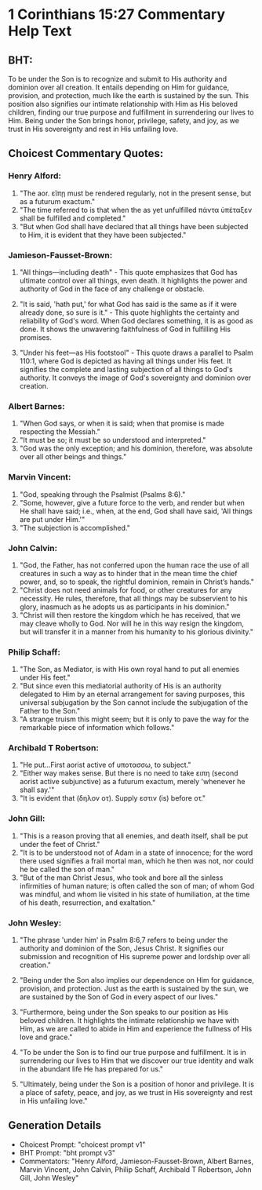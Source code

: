 # 1 Corinthians 15:27 Commentary Help Text

## BHT:
To be under the Son is to recognize and submit to His authority and dominion over all creation. It entails depending on Him for guidance, provision, and protection, much like the earth is sustained by the sun. This position also signifies our intimate relationship with Him as His beloved children, finding our true purpose and fulfillment in surrendering our lives to Him. Being under the Son brings honor, privilege, safety, and joy, as we trust in His sovereignty and rest in His unfailing love.

## Choicest Commentary Quotes:
### Henry Alford:
1. "The aor. εἴπῃ must be rendered regularly, not in the present sense, but as a futurum exactum."
2. "The time referred to is that when the as yet unfulfilled πάντα ὑπέταξεν shall be fulfilled and completed."
3. "But when God shall have declared that all things have been subjected to Him, it is evident that they have been subjected."

### Jamieson-Fausset-Brown:
1. "All things—including death" - This quote emphasizes that God has ultimate control over all things, even death. It highlights the power and authority of God in the face of any challenge or obstacle.

2. "It is said, 'hath put,' for what God has said is the same as if it were already done, so sure is it." - This quote highlights the certainty and reliability of God's word. When God declares something, it is as good as done. It shows the unwavering faithfulness of God in fulfilling His promises.

3. "Under his feet—as His footstool" - This quote draws a parallel to Psalm 110:1, where God is depicted as having all things under His feet. It signifies the complete and lasting subjection of all things to God's authority. It conveys the image of God's sovereignty and dominion over creation.

### Albert Barnes:
1. "When God says, or when it is said; when that promise is made respecting the Messiah."
2. "It must be so; it must be so understood and interpreted."
3. "God was the only exception; and his dominion, therefore, was absolute over all other beings and things."

### Marvin Vincent:
1. "God, speaking through the Psalmist (Psalms 8:6)."
2. "Some, however, give a future force to the verb, and render but when He shall have said; i.e., when, at the end, God shall have said, 'All things are put under Him.'"
3. "The subjection is accomplished."

### John Calvin:
1. "God, the Father, has not conferred upon the human race the use of all creatures in such a way as to hinder that in the mean time the chief power, and, so to speak, the rightful dominion, remain in Christ’s hands."
2. "Christ does not need animals for food, or other creatures for any necessity. He rules, therefore, that all things may be subservient to his glory, inasmuch as he adopts us as participants in his dominion."
3. "Christ will then restore the kingdom which he has received, that we may cleave wholly to God. Nor will he in this way resign the kingdom, but will transfer it in a manner from his humanity to his glorious divinity."

### Philip Schaff:
1. "The Son, as Mediator, is with His own royal hand to put all enemies under His feet." 
2. "But since even this mediatorial authority of His is an authority delegated to Him by an eternal arrangement for saving purposes, this universal subjugation by the Son cannot include the subjugation of the Father to the Son." 
3. "A strange truism this might seem; but it is only to pave the way for the remarkable piece of information which follows."

### Archibald T Robertson:
1. "He put...First aorist active of υποτασσω, to subject." 
2. "Either way makes sense. But there is no need to take ειπη (second aorist active subjunctive) as a futurum exactum, merely 'whenever he shall say.'"
3. "It is evident that (δηλον οτ). Supply εστιν (is) before οτ."

### John Gill:
1. "This is a reason proving that all enemies, and death itself, shall be put under the feet of Christ."
2. "It is to be understood not of Adam in a state of innocence; for the word there used signifies a frail mortal man, which he then was not, nor could he be called the son of man."
3. "But of the man Christ Jesus, who took and bore all the sinless infirmities of human nature; is often called the son of man; of whom God was mindful, and whom lie visited in his state of humiliation, at the time of his death, resurrection, and exaltation."

### John Wesley:
1. "The phrase 'under him' in Psalm 8:6,7 refers to being under the authority and dominion of the Son, Jesus Christ. It signifies our submission and recognition of His supreme power and lordship over all creation."

2. "Being under the Son also implies our dependence on Him for guidance, provision, and protection. Just as the earth is sustained by the sun, we are sustained by the Son of God in every aspect of our lives."

3. "Furthermore, being under the Son speaks to our position as His beloved children. It highlights the intimate relationship we have with Him, as we are called to abide in Him and experience the fullness of His love and grace."

4. "To be under the Son is to find our true purpose and fulfillment. It is in surrendering our lives to Him that we discover our true identity and walk in the abundant life He has prepared for us."

5. "Ultimately, being under the Son is a position of honor and privilege. It is a place of safety, peace, and joy, as we trust in His sovereignty and rest in His unfailing love."


## Generation Details
- Choicest Prompt: "choicest prompt v1"
- BHT Prompt: "bht prompt v3"
- Commentators: "Henry Alford, Jamieson-Fausset-Brown, Albert Barnes, Marvin Vincent, John Calvin, Philip Schaff, Archibald T Robertson, John Gill, John Wesley"

